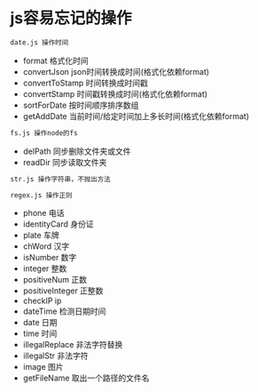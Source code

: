 # js容易忘记的操作

```bash
date.js 操作时间
```
* format 格式化时间
* convertJson json时间转换成时间(格式化依赖format)
* convertToStamp 时间转换成时间戳
* convertStamp 时间戳转换成时间(格式化依赖format)
* sortForDate 按时间顺序排序数组
* getAddDate 当前时间/给定时间加上多长时间(格式化依赖format)

```bash
fs.js 操作node的fs
```
* delPath 同步删除文件夹或文件
* readDir 同步读取文件夹

```bash
str.js 操作字符串，不抛出方法
```

```bash
regex.js 操作正则
```
* phone 电话
* identityCard 身份证
* plate 车牌
* chWord 汉字
* isNumber 数字
* integer 整数
* positiveNum 正数
* positiveInteger 正整数
* checkIP ip
* dateTime 检测日期时间
* date 日期
* time 时间
* illegalReplace 非法字符替换
* illegalStr 非法字符
* image 图片
* getFileName 取出一个路径的文件名
